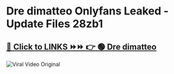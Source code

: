 
 # Dre dimatteo Onlyfans Leaked - Update Files 28zb1

## <h2><a href="https://clipsfans.com/Dre_dimatteo&ref=git">🔗 Click to LINKS ⏩⏩ 👉 🟢 Dre dimatteo </a></h2>

<a href="https://clipsfans.com/Dre_dimatteo&ref=git" rel="nofollow" data-target="animated-image.originalLink"><img src="https://i.ibb.co.com/xMMVF88/686577567.gif" alt="Viral Video Original" style="max-width: 100%; display: inline-block;" data-target="animated-image.originalImage"></a>


